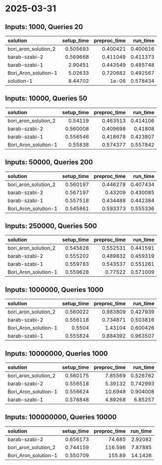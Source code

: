 # 2025-03-31

## Inputs: 1000, Queries 20

| solution             |   setup_time |   preproc_time |   run_time |
|:---------------------|-------------:|---------------:|-----------:|
| bori_aron_solution_2 |     0.505693 |       0.400421 |   0.400616 |
| barab-szabi-2        |     0.569668 |       0.411049 |   0.411373 |
| barab-szabi-1        |     2.90451  |       0.443549 |   0.485748 |
| Bori_Aron_solution-1 |     5.02633  |       0.720682 |   0.492567 |
| solution-1           |     8.44702  |       1e-06    |   0.578434 |

## Inputs: 10000, Queries 50

| solution             |   setup_time |   preproc_time |   run_time |
|:---------------------|-------------:|---------------:|-----------:|
| bori_aron_solution_2 |     0.54119  |       0.463513 |   0.414106 |
| barab-szabi-2        |     0.560008 |       0.409698 |   0.41808  |
| barab-szabi-1        |     0.556546 |       0.418678 |   0.423807 |
| Bori_Aron_solution-1 |     0.55838  |       0.574377 |   0.557842 |

## Inputs: 50000, Queries 200

| solution             |   setup_time |   preproc_time |   run_time |
|:---------------------|-------------:|---------------:|-----------:|
| bori_aron_solution_2 |     0.560197 |       0.446278 |   0.407434 |
| barab-szabi-2        |     0.567197 |       0.43209  |   0.430085 |
| barab-szabi-1        |     0.557518 |       0.434488 |   0.442384 |
| Bori_Aron_solution-1 |     0.545861 |       0.593373 |   0.555336 |

## Inputs: 250000, Queries 500

| solution             |   setup_time |   preproc_time |   run_time |
|:---------------------|-------------:|---------------:|-----------:|
| bori_aron_solution_2 |     0.545828 |       0.552531 |   0.441591 |
| barab-szabi-2        |     0.555202 |       0.489832 |   0.459319 |
| barab-szabi-1        |     0.559783 |       0.543537 |   0.551261 |
| Bori_Aron_solution-1 |     0.559628 |       0.77522  |   0.571009 |

## Inputs: 1000000, Queries 1000

| solution             |   setup_time |   preproc_time |   run_time |
|:---------------------|-------------:|---------------:|-----------:|
| bori_aron_solution_2 |     0.560022 |       0.983809 |   0.427939 |
| barab-szabi-2        |     0.556118 |       0.734871 |   0.503816 |
| Bori_Aron_solution-1 |     0.5504   |       1.43104  |   0.600426 |
| barab-szabi-1        |     0.555824 |       0.884392 |   0.963507 |

## Inputs: 10000000, Queries 1000

| solution             |   setup_time |   preproc_time |   run_time |
|:---------------------|-------------:|---------------:|-----------:|
| bori_aron_solution_2 |     0.560175 |        7.85569 |   0.526762 |
| barab-szabi-2        |     0.556518 |        5.39132 |   0.742993 |
| Bori_Aron_solution-1 |     0.556624 |       10.6948  |   0.904008 |
| barab-szabi-1        |     0.576848 |        4.89268 |   6.85257  |

## Inputs: 100000000, Queries 10000

| solution             |   setup_time |   preproc_time |   run_time |
|:---------------------|-------------:|---------------:|-----------:|
| barab-szabi-2        |     0.656173 |         74.685 |    2.92082 |
| bori_aron_solution_2 |     0.744159 |        116.596 |    7.87885 |
| Bori_Aron_solution-1 |     0.550709 |        155.89  |   14.1426  |